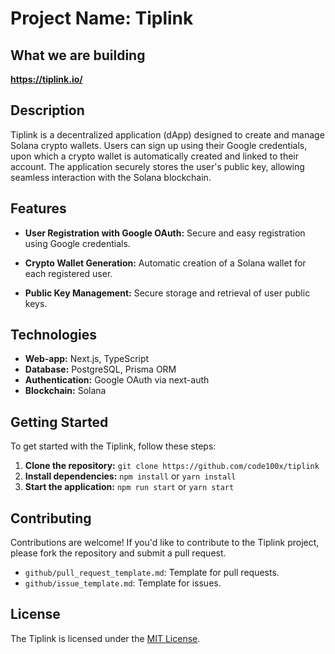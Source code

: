 # Project Name: Tiplink

## What we are building

**https://tiplink.io/**

## Description

Tiplink is a decentralized application (dApp) designed to create and manage Solana crypto wallets. Users can sign up using their Google credentials, upon which a crypto wallet is automatically created and linked to their account. The application securely stores the user's public key, allowing seamless interaction with the Solana blockchain.

## Features
- **User Registration with Google OAuth:** Secure and easy registration using Google credentials.

- **Crypto Wallet Generation:** Automatic creation of a Solana wallet for each registered user.

- **Public Key Management:** Secure storage and retrieval of user public keys.

## Technologies

- **Web-app:** Next.js, TypeScript
- **Database:** PostgreSQL, Prisma ORM
- **Authentication:** Google OAuth via next-auth
- **Blockchain:** Solana

## Getting Started

To get started with the Tiplink, follow these steps:

1. **Clone the repository:** `git clone https://github.com/code100x/tiplink`
2. **Install dependencies:** `npm install` or `yarn install`
3. **Start the application:** `npm run start` or `yarn start`

## Contributing

Contributions are welcome! If you'd like to contribute to the Tiplink project, please fork the repository and submit a pull request.

- `github/pull_request_template.md`: Template for pull requests.
- `github/issue_template.md`: Template for issues.


## License

The Tiplink is licensed under the [MIT License](https://opensource.org/licenses/MIT).
